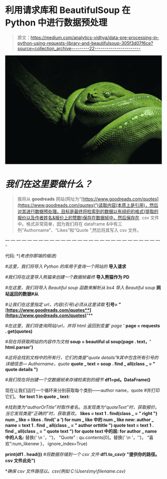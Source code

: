 # 利用请求库和 BeautifulSoup 在 Python 中进行数据预处理

> 原文：<https://medium.com/analytics-vidhya/data-pre-processing-in-python-using-requests-library-and-beautifulsoup-305f3d07f6ce?source=collection_archive---------22----------------------->

![](img/4dc86a8687cafeea16baf91bf2b9e86a.png)

# ***我们在这里要做什么？***

> 我将从 **goodreads** 网站(网址为“[https://www.goodreads.com/quotes](https://www.goodreads.com/quotes)”)读取内容(本质上是引用)，然后对其进行数据预处理。目标是最终将检索到的数据以有组织的格式(提取的报价以及作者姓名&报价上的赞数)保存在数据帧中，然后保存在. csv 文件中。格式非常简单，因为我们将在 dataframe &中有三列“Authorname”、“Likes”和“Quote ”,然后将其写入 csv 文件。

— — — — — — — — — — — — — — — — — — — — — — — — — — — — -

代码:
*(*考虑你那端的缩进)*

*#这里，我们将导入 Python 的库用于查询一个网站的*
**导入请求**

*#我们将在这里导入熊猫来创建一个数据帧最终* **导入熊猫作为 PD**

*#在这里，我们将导入 Beautiful soup 函数来解析从 bs4 导入 Beautiful soup*
**网站返回的数据#从**

*#让我们在这里指定 url，内容(引号)必须从这里读取*
**引号= "**[**https://www.goodreads.com/quotes**](https://www.goodreads.com/quotes)**"**

*#在这里，我们将查询网站/url，并将 html 返回到变量' page '*
**page = requests . get(quotes)**

*#现在将获取网站的内容作为文档*
**soup = beautiful ul soup(page . text，' html.parser')**

*#这将会找到文档中的所有行，它们的类是“quote details”#其中包含所有引号的详细信息— Authorname，quote*
**quote _ text = soup . find _ all(class _ = " quote details ")**

*#我们现在将创建一个空数据帧来存储检索到的细节*
**df1=pd。DataFrame()**

现在让我们运行一个循环来分别获取每个类别——author name，quote #并打印它们。
**for text 1 in quote _ text:**

*#找到类为“authorOrTitle”时取作者名。当发现类为“quoteText”时，获取报价。当它发现类是“正确的”时，获取喜欢。*
**likes = text 1 . find(class _ = " right ")
num _ like = likes . find(' a ')
for num _ like 中的 num _ like new:
author _ name = text 1 . find _ all(class _ = " author orttitle ")
quote text = text 1 . find _ all(class _ = " quote text ")
for quote text 中的屈:
for author _ name 中的人名:** 替换(' \n '，'')，
"Quote" : qu.contents[0]。替换(' \n '，'')，
“喜欢”:num_likenew }，
ignore_index=True)

**print(df1 . head())**
*#将数据存储到一个 csv 文件*
**df1.to_csv(r "提供你的路径。csv 文件此处")**

**确保 csv 文件路径以。csv(例如 C:\Users\my\filename.csv)*
